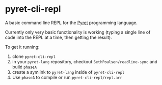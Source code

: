 # pyret-cli-repl
A basic command line REPL for the [Pyret](https://www.pyret.org/) programming language.

Currently only very basic functionality is working (typing a single line of code into the REPL at a time, then getting the result).

To get it running:
1. clone `pyret-cli-repl`
2. in your `pyret-lang` repository, checkout `SethPoulsen/readline-sync` and build `phaseA`
3. create a symlink to `pyret-lang` inside of `pyret-cli-repl`
4. Use `phaseA` to compile or run `pyret-cli-repl/repl.arr`
